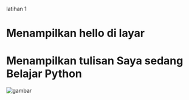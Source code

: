 latihan 1
<h1>Menampilkan hello di layar</h1>
<h1>Menampilkan tulisan Saya sedang Belajar Python</h1>

![gambar](latihan1.png)
